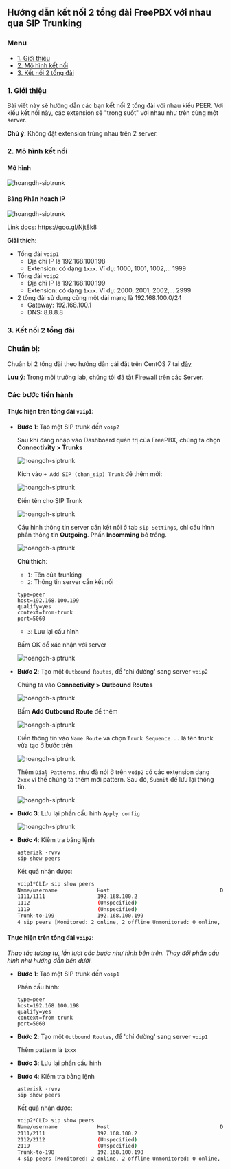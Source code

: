 ## Hướng dẫn kết nối 2 tổng đài FreePBX với nhau qua SIP Trunking

### Menu

- [1. Giới thiệu](#1)
- [2. Mô hình kết nối](#2)
- [3. Kết nối 2 tổng đài](#3)

<a name="1" />

### 1. Giới thiệu

Bài viết này sẽ hướng dẫn các bạn kết nối 2 tổng đài với nhau kiểu PEER. Với kiểu kết nối này, các extension sẽ "trong suốt" với nhau như trên cùng một server.

**Chú ý**: Không đặt extension trùng nhau trên 2 server.

<a name="2" />

### 2. Mô hình kết nối

#### Mô hình

![hoangdh-siptrunk](/images/sip-trunk.png)

#### Bảng Phân hoạch IP

![hoangdh-siptrunk](/images/sip-trunk-ip.png)

Link docs: https://goo.gl/Njt8k8

**Giải thích**:

- Tổng đài `voip1`
	- Địa chỉ IP là 192.168.100.198
	- Extension: có dạng `1xxx`. Ví dụ: 1000, 1001, 1002,... 1999
- Tổng đài `voip2`
	- Địa chỉ IP là 192.168.100.199
	- Extension: có dạng `1xxx`. Ví dụ: 2000, 2001, 2002,... 2999
- 2 tổng đài sử dụng cùng một dải mạng là 192.168.100.0/24
	- Gateway: 192.168.100.1
	- DNS: 8.8.8.8

<a name="3" />

### 3. Kết nối 2 tổng đài

### Chuẩn bị:

Chuẩn bị 2 tổng đài theo hướng dẫn cài đặt trên CentOS 7 tại [đây](1.Cai-dat-tren-CentOS-7.md)

**Lưu ý**: Trong môi trường lab, chúng tôi đã tắt Firewall trên các Server.

### Các bước tiến hành

#### Thực hiện trên tổng đài `voip1`:

- **Bước 1**: Tạo một SIP trunk đến `voip2`

	Sau khi đăng nhập vào Dashboard quản trị của FreePBX, chúng ta chọn **Connectivity > Trunks**

	![hoangdh-siptrunk](/images/trunk1-1.png)

	Kích vào `+ Add SIP (chan_sip) Trunk` để thêm mới:

	![hoangdh-siptrunk](/images/trunk1-2.png)

	Điền tên cho SIP Trunk

	![hoangdh-siptrunk](/images/trunk1-2-1.png)

	Cấu hình thông tin server cần kết nối ở tab `sip Settings`, chỉ cấu hình phần thông tin **Outgoing**. Phần **Incomming** bỏ trống.

	![hoangdh-siptrunk](/images/trunk1-2-2.png)

	**Chú thích**:
	- `1`: Tên của trunking
	- `2`: Thông tin server cần kết nối
	```
	type=peer
	host=192.168.100.199
	qualify=yes
	context=from-trunk
	port=5060
	```
	- `3`: Lưu lại cấu hình

	Bấm OK để xác nhận với server
	
	![hoangdh-siptrunk](/images/trunk1-2-3.png)
	
- **Bước 2**: Tạo một `Outbound Routes`, để 'chỉ đường' sang server `voip2`

	Chúng ta vào **Connectivity > Outbound Routes** 
	
	![hoangdh-siptrunk](/images/trunk1-3-1.png)
	
	Bấm **Add Outbound Route** để thêm
	
	![hoangdh-siptrunk](/images/trunk1-3-2.png)
	
	Điền thông tin vào `Name Route` và chọn `Trunk Sequence...` là tên trunk vừa tạo ở bước trên
	
	![hoangdh-siptrunk](/images/trunk1-3-3.png)
	
	Thêm `Dial Patterns`, như đã nói ở trên `voip2` có các extension dạng `2xxx`  vì thế chúng ta thêm mới pattern. Sau đó, `Submit` để lưu lại thông tin.
	
	![hoangdh-siptrunk](/images/trunk1-3-4.png)
	
- **Bước 3**: Lưu lại phần cấu hình `Apply config`

	![hoangdh-siptrunk](/images/trunk1-3-5.png)
	
- **Bước 4**: Kiểm tra bằng lệnh

	```
	asterisk -rvvv
	sip show peers
	```
	
	Kết quả nhận được:
	
	```sh
	voip1*CLI> sip show peers
	Name/username             Host                                    Dyn Forcerport Comedia    ACL Port     Status      Description
	1111/1111                 192.168.100.2                            D  No         No          A  64179    OK (25 ms)
	1112                      (Unspecified)                            D  No         No          A  0        UNKNOWN
	1119                      (Unspecified)                            D  No         No          A  0        UNKNOWN
	Trunk-to-199              192.168.100.199                             Yes        Yes            5060     OK (1 ms)
	4 sip peers [Monitored: 2 online, 2 offline Unmonitored: 0 online, 0 offline]
	```
	
#### Thực hiện trên tổng đài `voip2`:

*Thao tác tương tự, lần lượt các bước như hình bên trên. Thay đổi phần cấu hình như hướng dẫn bên dưới.*

- **Bước 1**: Tạo một SIP trunk đến `voip1`

	Phần cấu hình:
	```
	type=peer
	host=192.168.100.198
	qualify=yes
	context=from-trunk
	port=5060
	```

- **Bước 2**: Tạo một `Outbound Routes`, để 'chỉ đường' sang server `voip1`
	
	Thêm pattern là `1xxx`

- **Bước 3**: Lưu lại phần cấu hình

- **Bước 4**: Kiểm tra bằng lệnh

	```
	asterisk -rvvv
	sip show peers
	```
	
	Kết quả nhận được:
	
	```sh
	voip2*CLI> sip show peers
	Name/username             Host                                    Dyn Forcerport Comedia    ACL Port     Status      Description
	2111/2111                 192.168.100.2                            D  No         No          A  64179    OK (14 ms)
	2112/2112                 (Unspecified)                            D  No         No          A  0        UNKNOWN
	2119                      (Unspecified)                            D  No         No          A  0        UNKNOWN
	Trunk-to-198              192.168.100.198                             Yes        Yes            5060     OK (2 ms)
	4 sip peers [Monitored: 2 online, 2 offline Unmonitored: 0 online, 0 offline]
	```